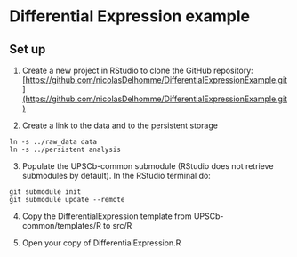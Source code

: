 # Differential Expression example

## Set up

1. Create a new project in RStudio to clone the GitHub repository: [https://github.com/nicolasDelhomme/DifferentialExpressionExample.git](https://github.com/nicolasDelhomme/DifferentialExpressionExample.git)

2. Create a link to the data and to the persistent storage

```{bash}
ln -s ../raw_data data
ln -s ../persistent analysis
```

3. Populate the UPSCb-common submodule (RStudio does not retrieve submodules by 
default). In the RStudio terminal do:

```{bash}
git submodule init
git submodule update --remote
```

4. Copy the DifferentialExpression template from UPSCb-common/templates/R to src/R

5. Open your copy of DifferentialExpression.R
